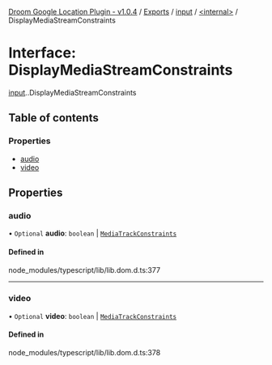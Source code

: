 [Droom Google Location Plugin - v1.0.4](../README.md) / [Exports](../modules.md) / [input](../modules/input.md) / [<internal\>](../modules/input._internal_.md) / DisplayMediaStreamConstraints

# Interface: DisplayMediaStreamConstraints

[input](../modules/input.md).[<internal>](../modules/input._internal_.md).DisplayMediaStreamConstraints

## Table of contents

### Properties

- [audio](input._internal_.DisplayMediaStreamConstraints.md#audio)
- [video](input._internal_.DisplayMediaStreamConstraints.md#video)

## Properties

### audio

• `Optional` **audio**: `boolean` \| [`MediaTrackConstraints`](input._internal_.MediaTrackConstraints.md)

#### Defined in

node_modules/typescript/lib/lib.dom.d.ts:377

___

### video

• `Optional` **video**: `boolean` \| [`MediaTrackConstraints`](input._internal_.MediaTrackConstraints.md)

#### Defined in

node_modules/typescript/lib/lib.dom.d.ts:378
